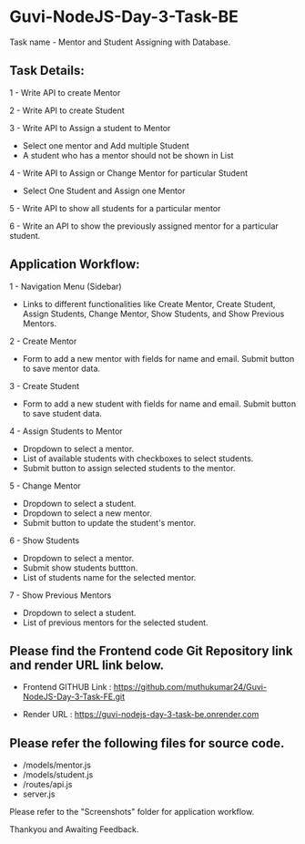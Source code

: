 ﻿# Guvi-NodeJS-Day-3-Task-BE

Task name - Mentor and Student Assigning with Database.

Task Details: 
-

1 - Write API to create Mentor

2 - Write API to create Student

3 - Write API to Assign a student to Mentor
- Select one mentor and Add multiple Student 
- A student who has a mentor should not be shown in List

4 - Write API to Assign or Change Mentor for particular Student
- Select One Student and Assign one Mentor

5 - Write API to show all students for a particular mentor

6 - Write an API to show the previously assigned mentor for a particular student.

Application Workflow:
-

1 - Navigation Menu (Sidebar)

- Links to different functionalities like Create Mentor, Create Student, Assign Students, Change Mentor, Show Students, and Show Previous Mentors.

2 - Create Mentor

- Form to add a new mentor with fields for name and email.
Submit button to save mentor data.

3 - Create Student

- Form to add a new student with fields for name and email.
Submit button to save student data.

4 - Assign Students to Mentor
- Dropdown to select a mentor.
- List of available students with checkboxes to select students.
- Submit button to assign selected students to the mentor.

5 - Change Mentor
- Dropdown to select a student.
- Dropdown to select a new mentor.
- Submit button to update the student's mentor.

6 - Show Students
- Dropdown to select a mentor.
- Submit show students buttton.
- List of students name for the selected mentor.

7 - Show Previous Mentors
- Dropdown to select a student.
- List of previous mentors for the selected student.

Please find the Frontend code Git Repository link and render URL link below.
-

- Frontend GITHUB Link : https://github.com/muthukumar24/Guvi-NodeJS-Day-3-Task-FE.git

- Render URL : https://guvi-nodejs-day-3-task-be.onrender.com

Please refer the following files for source code.
-

- /models/mentor.js
- /models/student.js
- /routes/api.js
- server.js

Please refer to the "Screenshots" folder for application workflow.

Thankyou and Awaiting Feedback.
